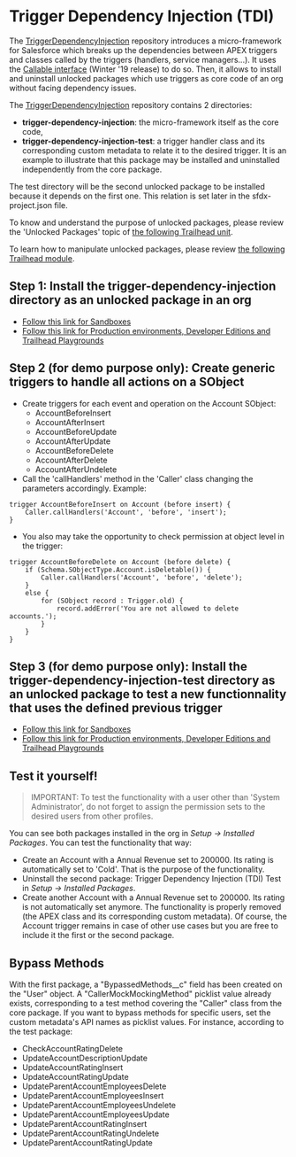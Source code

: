 # Trigger Dependency Injection (TDI)

The [TriggerDependencyInjection](https://github.com/RemiLeGuin/TriggerDependencyInjection) repository introduces a micro-framework for Salesforce which breaks up the dependencies between APEX triggers and classes called by the triggers (handlers, service managers...). It uses the [Callable interface](https://developer.salesforce.com/docs/atlas.en-us.apexcode.meta/apexcode/apex_interface_System_Callable.htm) (Winter '19 release) to do so. Then, it allows to install and uninstall unlocked packages which use triggers as core code of an org without facing dependency issues.

The [TriggerDependencyInjection](https://github.com/RemiLeGuin/TriggerDependencyInjection) repository contains 2 directories:
-   **trigger-dependency-injection**: the micro-framework itself as the core code,
-   **trigger-dependency-injection-test**: a trigger handler class and its corresponding custom metadata to relate it to the desired trigger. It is an example to illustrate that this package may be installed and uninstalled independently from the core package.

The test directory will be the second unlocked package to be installed because it depends on the first one. This relation is set later in the sfdx-project.json file.

To know and understand the purpose of unlocked packages, please review the 'Unlocked Packages' topic of [the following Trailhead unit](https://trailhead.salesforce.com/content/learn/modules/package-development-readiness/assemble-an-effective-team).

To learn how to manipulate unlocked packages, please review [the following Trailhead module](https://trailhead.salesforce.com/content/learn/modules/unlocked-packages-for-customers).

## Step 1: Install the trigger-dependency-injection directory as an unlocked package in an org

-   [Follow this link for Sandboxes](https://test.salesforce.com/packaging/installPackage.apexp?p0=04t3X000002VVdhQAG "https://test.salesforce.com/packaging/installPackage.apexp?p0=04t3X000002VVdhQAG")
-   [Follow this link for Production environments, Developer Editions and Trailhead Playgrounds](https://login.salesforce.com/packaging/installPackage.apexp?p0=04t3X000002VVdhQAG "https://login.salesforce.com/packaging/installPackage.apexp?p0=04t3X000002VVdhQAG")

## Step 2 (for demo purpose only): Create generic triggers to handle all actions on a SObject

-   Create triggers for each event and operation on the Account SObject:
    -   AccountBeforeInsert
    -   AccountAfterInsert
    -   AccountBeforeUpdate
    -   AccountAfterUpdate
    -   AccountBeforeDelete
    -   AccountAfterDelete
    -   AccountAfterUndelete
-   Call the 'callHandlers' method in the 'Caller' class changing the parameters accordingly. Example:

```
trigger AccountBeforeInsert on Account (before insert) {
    Caller.callHandlers('Account', 'before', 'insert');
}
```

-   You also may take the opportunity to check permission at object level in the trigger:

```
trigger AccountBeforeDelete on Account (before delete) {
    if (Schema.SObjectType.Account.isDeletable()) {
        Caller.callHandlers('Account', 'before', 'delete');
    }
    else {
        for (SObject record : Trigger.old) {
            record.addError('You are not allowed to delete accounts.');
        }
    }
}
```

## Step 3 (for demo purpose only): Install the trigger-dependency-injection-test directory as an unlocked package to test a new functionnality that uses the defined previous trigger

-   [Follow this link for Sandboxes](https://test.salesforce.com/packaging/installPackage.apexp?p0=04t3X000002VVm2QAG "https://test.salesforce.com/packaging/installPackage.apexp?p0=04t3X000002VVm2QAG")
-   [Follow this link for Production environments, Developer Editions and Trailhead Playgrounds](https://login.salesforce.com/packaging/installPackage.apexp?p0=04t3X000002VVm2QAG "https://login.salesforce.com/packaging/installPackage.apexp?p0=04t3X000002VVm2QAG")

## Test it yourself!
> IMPORTANT: To test the functionality with a user other than 'System Administrator', do not forget to assign the permission sets to the desired users from other profiles.

You can see both packages installed in the org in *Setup &rightarrow; Installed Packages*. You can test the functionality that way:
-   Create an Account with a Annual Revenue set to 200000. Its rating is automatically set to 'Cold'. That is the purpose of the functionality.
-   Uninstall the second package: Trigger Dependency Injection (TDI) Test in *Setup &rightarrow; Installed Packages*.
-   Create another Account with a Annual Revenue set to 200000. Its rating is not automatically set anymore. The functionality is properly removed (the APEX class and its corresponding custom metadata). Of course, the Account trigger remains in case of other use cases but you are free to include it the first or the second package.

## Bypass Methods

With the first package, a "BypassedMethods__c" field has been created on the "User" object. A "CallerMockMockingMethod" picklist value already exists, corresponding to a test method covering the "Caller" class from the core package.
If you want to bypass methods for specific users, set the custom metadata's API names as picklist values. For instance, according to the test package:
- CheckAccountRatingDelete
- UpdateAccountDescriptionUpdate
- UpdateAccountRatingInsert
- UpdateAccountRatingUpdate
- UpdateParentAccountEmployeesDelete
- UpdateParentAccountEmployeesInsert
- UpdateParentAccountEmployeesUndelete
- UpdateParentAccountEmployeesUpdate
- UpdateParentAccountRatingInsert
- UpdateParentAccountRatingUndelete
- UpdateParentAccountRatingUpdate